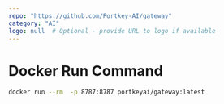 ```yaml
---
repo: "https://github.com/Portkey-AI/gateway"
category: "AI"
logo: null  # Optional - provide URL to logo if available
---
```


# Docker Run Command

```bash
docker run --rm  -p 8787:8787 portkeyai/gateway:latest
```
